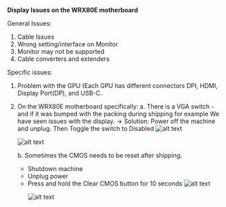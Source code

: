 **Display Issues on the WRX80E motherboard**

General Issues:
1. Cable Issues
2. Wrong setting/interface on Monitor
3. Monitor may not be supported
4. Cable converters and extenders

Specific issues:
1. Problem with the GPU (Each GPU has different connectors DPI, HDMI, Display Port(DP), and USB-C.
2. On the WRX80E motherboard specifically:
   a. There is a VGA switch - and if it was bumped with the packing during shipping for example
      We have seen issues with the display.
      -> Solution: Power off the machine and unplug.  Then Toggle the switch to Disabled 
      ![alt text](https://github.com/markwdalton/lambdalabs/blob/main/documentation/motherboards/ASUS-WRX80E/WRX80E-VGA-switch-27.png "Motherboard switches")</p>
      ![alt text](https://github.com/markwdalton/lambdalabs/blob/main/documentation/motherboards/ASUS-WRX80E/WRX80E-VGA-Switch-detail.png "Toggle Switch 27 to Disabled")</p>

   b. Sometimes the CMOS needs to be reset after shipping.
      - Shutdown machine
      - Unplug power
      - Press and hold the Clear CMOS button for 10 seconds
        ![alt text](https://github.com/markwdalton/lambdalabs/blob/main/documentation/motherboards/ASUS-WRX80E/WRX80E-SAGE-SE-Clear-CMOS.png "Press the Clear CMOS button")</p>
        ![alt text](https://github.com/markwdalton/lambdalabs/blob/main/documentation/motherboards/ASUS-WRX80E/WRX80E-SAGE-SE-Clear-CMOS-diagram.png "Press the Clear CMOS button")</p>

